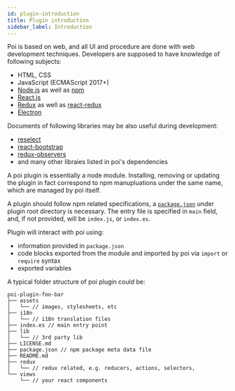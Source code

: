 ```yaml
---
id: plugin-introduction
title: Plugin introduction
sidebar_label: Introduction
---
```


Poi is based on web, and all UI and procedure are done with web development techniques. Developers
are supposed to have knowledge of following subjects:

* HTML, CSS
* JavaScript (ECMAScript 2017+)
* [Node.js](https://nodejs.org) as well as [npm](http://npmjs.com/)
* [React.js](http://reactjs.io/)
* [Redux](http://redux.js.org/) as well as [react-redux](https://redux.js.org/basics/usage-with-react)
* [Electron](https://github.com/electron/electron)

Documents of following libraries may be also useful during development:

* [reselect](https://github.com/reactjs/reselect)
* [react-bootstrap](https://react-bootstrap.github.io/)
* [redux-observers](https://github.com/xuoe/redux-observers)
* and many other libraies listed in poi's dependencies

A poi plugin is essentially a node module. Installing, removing or updating the plugin in fact correspond to npm manupluations under the same name, which are managed by poi itself.

A plugin should follow npm related specifications, a [`package.json`](https://docs.npmjs.com/files/package.json) under plugin root directory is necessary. The entry file is specified in `main` field, and, if not provided, will be `index.js`, or `index.es`.

Plugin will interact with poi using:

* information provided in `package.json`
* code blocks exported from the module and imported by poi via `import` or `require` syntax
* exported variables

A typical folder structure of poi plugin could be:

```
poi-plugin-foo-bar
├── assets
│   └── // images, stylesheets, etc
├── i18n
│   └── // i18n translation files
├── index.es // main entry point
├── lib
│   └── // 3rd party lib
├── LICENSE.md
├── package.json // npm package meta data file
├── README.md
├── redux
│   └── // redux related, e.g. reducers, actions, selectors,
└── views
    └── // your react components
```
